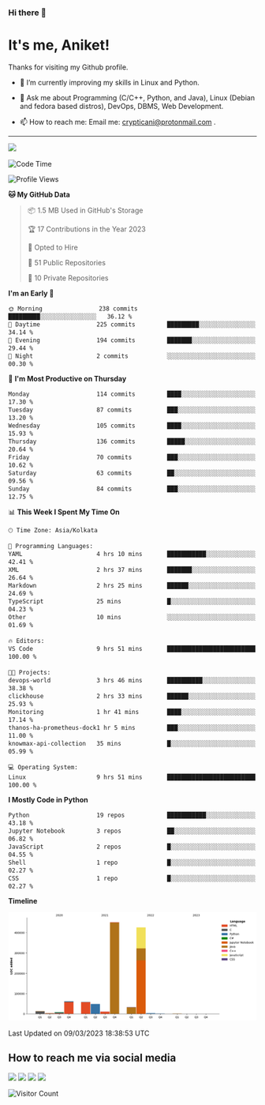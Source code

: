### Hi there 👋

   # It's me, Aniket!
   Thanks for visiting my Github profile.

<!--
**crypticani/crypticani** is a ✨ _special_ ✨ repository because its `README.md` (this file) appears on your GitHub profile. -->

- 🌱 I’m currently improving my skills in Linux and Python.

- 💬 Ask me about Programming (C/C++, Python, and Java), Linux (Debian and fedora based distros), DevOps, DBMS, Web Development.

- 📫 How to reach me: Email me: crypticani@protonmail.com .

---

<a href="#"><img src="https://github-readme-stats.vercel.app/api?username=crypticani&show_icons=true&hide_border=false&layout=default&theme=dracula&count_private=true"></a>

<!--START_SECTION:waka-->
![Code Time](http://img.shields.io/badge/Code%20Time-444%20hrs%2047%20mins-blue)

![Profile Views](http://img.shields.io/badge/Profile%20Views-0-blue)

**🐱 My GitHub Data** 

> 📦 1.5 MB Used in GitHub's Storage 
 > 
> 🏆 17 Contributions in the Year 2023
 > 
> 💼 Opted to Hire
 > 
> 📜 51 Public Repositories 
 > 
> 🔑 10 Private Repositories 
 > 
**I'm an Early 🐤** 

```text
🌞 Morning                238 commits         █████████░░░░░░░░░░░░░░░░   36.12 % 
🌆 Daytime                225 commits         █████████░░░░░░░░░░░░░░░░   34.14 % 
🌃 Evening                194 commits         ███████░░░░░░░░░░░░░░░░░░   29.44 % 
🌙 Night                  2 commits           ░░░░░░░░░░░░░░░░░░░░░░░░░   00.30 % 
```
📅 **I'm Most Productive on Thursday** 

```text
Monday                   114 commits         ████░░░░░░░░░░░░░░░░░░░░░   17.30 % 
Tuesday                  87 commits          ███░░░░░░░░░░░░░░░░░░░░░░   13.20 % 
Wednesday                105 commits         ████░░░░░░░░░░░░░░░░░░░░░   15.93 % 
Thursday                 136 commits         █████░░░░░░░░░░░░░░░░░░░░   20.64 % 
Friday                   70 commits          ███░░░░░░░░░░░░░░░░░░░░░░   10.62 % 
Saturday                 63 commits          ██░░░░░░░░░░░░░░░░░░░░░░░   09.56 % 
Sunday                   84 commits          ███░░░░░░░░░░░░░░░░░░░░░░   12.75 % 
```


📊 **This Week I Spent My Time On** 

```text
🕑︎ Time Zone: Asia/Kolkata

💬 Programming Languages: 
YAML                     4 hrs 10 mins       ███████████░░░░░░░░░░░░░░   42.41 % 
XML                      2 hrs 37 mins       ███████░░░░░░░░░░░░░░░░░░   26.64 % 
Markdown                 2 hrs 25 mins       ██████░░░░░░░░░░░░░░░░░░░   24.69 % 
TypeScript               25 mins             █░░░░░░░░░░░░░░░░░░░░░░░░   04.23 % 
Other                    10 mins             ░░░░░░░░░░░░░░░░░░░░░░░░░   01.69 % 

🔥 Editors: 
VS Code                  9 hrs 51 mins       █████████████████████████   100.00 % 

🐱‍💻 Projects: 
devops-world             3 hrs 46 mins       ██████████░░░░░░░░░░░░░░░   38.38 % 
clickhouse               2 hrs 33 mins       ██████░░░░░░░░░░░░░░░░░░░   25.93 % 
Monitoring               1 hr 41 mins        ████░░░░░░░░░░░░░░░░░░░░░   17.14 % 
thanos-ha-prometheus-dock1 hr 5 mins         ███░░░░░░░░░░░░░░░░░░░░░░   11.00 % 
knowmax-api-collection   35 mins             █░░░░░░░░░░░░░░░░░░░░░░░░   05.99 % 

💻 Operating System: 
Linux                    9 hrs 51 mins       █████████████████████████   100.00 % 
```

**I Mostly Code in Python** 

```text
Python                   19 repos            ███████████░░░░░░░░░░░░░░   43.18 % 
Jupyter Notebook         3 repos             ██░░░░░░░░░░░░░░░░░░░░░░░   06.82 % 
JavaScript               2 repos             █░░░░░░░░░░░░░░░░░░░░░░░░   04.55 % 
Shell                    1 repo              █░░░░░░░░░░░░░░░░░░░░░░░░   02.27 % 
CSS                      1 repo              █░░░░░░░░░░░░░░░░░░░░░░░░   02.27 % 
```



**Timeline**

![Lines of Code chart](https://raw.githubusercontent.com/crypticani/crypticani/master/assets/bar_graph.png)


 Last Updated on 09/03/2023 18:38:53 UTC
<!--END_SECTION:waka-->

## How to reach me via social media
<p>
<a href="https://www.linkedin.com/in/crypticani/"><img src="https://img.shields.io/badge/-LinkedIn-blue?&style=for-the-badge&logo=linkedin&logoColor=white" height=30></a> 
<a href="https://twitter.com/crypticani"><img src="https://img.shields.io/badge/twitter-%231DA1F2.svg?&style=for-the-badge&logo=twitter&logoColor=white" height=30></a> 
<a href="https://www.quora.com/profile/Cryptic-Ani"><img src="https://img.shields.io/badge/-Quora-critical?&style=for-the-badge&logo=quora&logoColor=white" height=30></a>   
<a href="https://t.me/crypticani"><img src="https://img.shields.io/badge/-Telegram-informational?&style=for-the-badge&logo=telegram&logoColor=white" height=30></a> 

</p>

![Visitor Count](https://profile-counter.glitch.me/{crypticani}/count.svg)

